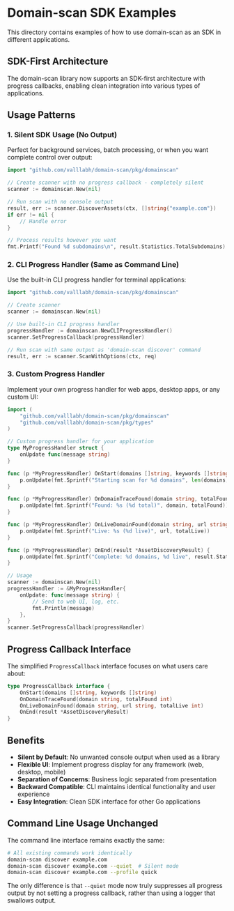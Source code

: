 # Domain-scan SDK Examples

This directory contains examples of how to use domain-scan as an SDK in different applications.

## SDK-First Architecture

The domain-scan library now supports an SDK-first architecture with progress callbacks, enabling clean integration into various types of applications.

## Usage Patterns

### 1. Silent SDK Usage (No Output)

Perfect for background services, batch processing, or when you want complete control over output:

```go
import "github.com/valllabh/domain-scan/pkg/domainscan"

// Create scanner with no progress callback - completely silent
scanner := domainscan.New(nil)

// Run scan with no console output
result, err := scanner.DiscoverAssets(ctx, []string{"example.com"})
if err != nil {
    // Handle error
}

// Process results however you want
fmt.Printf("Found %d subdomains\n", result.Statistics.TotalSubdomains)
```

### 2. CLI Progress Handler (Same as Command Line)

Use the built-in CLI progress handler for terminal applications:

```go
import "github.com/valllabh/domain-scan/pkg/domainscan"

// Create scanner
scanner := domainscan.New(nil)

// Use built-in CLI progress handler
progressHandler := domainscan.NewCLIProgressHandler()
scanner.SetProgressCallback(progressHandler)

// Run scan with same output as 'domain-scan discover' command
result, err := scanner.ScanWithOptions(ctx, req)
```

### 3. Custom Progress Handler

Implement your own progress handler for web apps, desktop apps, or any custom UI:

```go
import (
    "github.com/valllabh/domain-scan/pkg/domainscan"
    "github.com/valllabh/domain-scan/pkg/types"
)

// Custom progress handler for your application
type MyProgressHandler struct {
    onUpdate func(message string)
}

func (p *MyProgressHandler) OnStart(domains []string, keywords []string) {
    p.onUpdate(fmt.Sprintf("Starting scan for %d domains", len(domains)))
}

func (p *MyProgressHandler) OnDomainTraceFound(domain string, totalFound int) {
    p.onUpdate(fmt.Sprintf("Found: %s (%d total)", domain, totalFound))
}

func (p *MyProgressHandler) OnLiveDomainFound(domain string, url string, totalLive int) {
    p.onUpdate(fmt.Sprintf("Live: %s (%d live)", url, totalLive))
}

func (p *MyProgressHandler) OnEnd(result *AssetDiscoveryResult) {
    p.onUpdate(fmt.Sprintf("Complete: %d domains, %d live", result.Statistics.TotalSubdomains, result.Statistics.ActiveServices))
}

// Usage
scanner := domainscan.New(nil)
progressHandler := &MyProgressHandler{
    onUpdate: func(message string) {
        // Send to web UI, log, etc.
        fmt.Println(message)
    },
}
scanner.SetProgressCallback(progressHandler)
```

## Progress Callback Interface

The simplified `ProgressCallback` interface focuses on what users care about:

```go
type ProgressCallback interface {
    OnStart(domains []string, keywords []string)
    OnDomainTraceFound(domain string, totalFound int)
    OnLiveDomainFound(domain string, url string, totalLive int)
    OnEnd(result *AssetDiscoveryResult)
}
```

## Benefits

- **Silent by Default**: No unwanted console output when used as a library
- **Flexible UI**: Implement progress display for any framework (web, desktop, mobile)
- **Separation of Concerns**: Business logic separated from presentation
- **Backward Compatible**: CLI maintains identical functionality and user experience
- **Easy Integration**: Clean SDK interface for other Go applications

## Command Line Usage Unchanged

The command line interface remains exactly the same:

```bash
# All existing commands work identically
domain-scan discover example.com
domain-scan discover example.com --quiet  # Silent mode
domain-scan discover example.com --profile quick
```

The only difference is that `--quiet` mode now truly suppresses all progress output by not setting a progress callback, rather than using a logger that swallows output.
